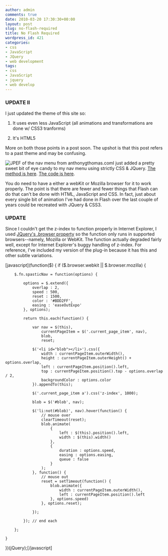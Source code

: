 ```yaml
---
author: admin
comments: true
date: 2010-03-20 17:30:30+00:00
layout: post
slug: no-flash-required
title: No Flash Required
wordpress_id: 421
categories:
- css
- JavaScript
- JQuery
- web development
tags:
- css
- JavaScript
- jquery
- web develop
---
```


### UPDATE II


I just updated the theme of this site so:



	
  1. It uses even less JavaScript (all animations and transformations are done w/ CSS3 tranforms)

	
  2. It's HTML5


More on both those points in a post soon. The upshot is that this post refers to a past theme and may be confusing.

![JPEF of the nav menu from anthonygthomas.com](http://anthonygthomas.com/wp-content/uploads/2010/03/nav.jpg)I just added a pretty sweet bit of eye candy to my nav menu using strictly CSS & JQuery. [The method is here](http://net.tutsplus.com/tutorials/html-css-techniques/how-to-build-a-lava-lamp-style-navigation-menu/). [The code is here](http://github.com/JeffreyWay/SpasticNav).

You do need to have a either a webKit or Mozilla browser for it to work properly. The point is that there are fewer and fewer things that Flash can do that can't be done with HTML, JavaScript and CSS. In fact, just about every single bit of animation I've had done in Flash over the last couple of years could be recreated with JQuery & CSS3.


### UPDATE


Since I couldn't get the z-index to function properly in Internet Explorer, I used [JQuery's .browser property](http://api.jquery.com/jQuery.browser/) so the function only runs in supported browsers--namely, Mozilla or WebKit. The function actually degraded fairly well, except for Internet Explorer's buggy handling of z-index. For reference, I've included my version of the plug-in because it has this and other subtle variations.<!-- more -->

[javascript](function($) {
	if ($.browser.webkit || $.browser.mozilla) {

		$.fn.spasticNav = function(options) {

			options = $.extend({
				overlap : 2,
				speed : 500,
				reset : 1500,
				color : '#BDD2FF',
				easing : 'easeOutExpo'
			}, options);

			return this.each(function() {

			 	var nav = $(this),
			 		currentPageItem = $('.current_page_item', nav),
			 		blob,
			 		reset;

			 	$('<li id="blob"></li>').css({
			 		width : currentPageItem.outerWidth(),
			 		height : currentPageItem.outerHeight() + options.overlap,
			 		left : currentPageItem.position().left,
			 		top : currentPageItem.position().top - options.overlap / 2,
			 		backgroundColor : options.color
			 	}).appendTo(this);

				$('.current_page_item a').css('z-index', 1000);

			 	blob = $('#blob', nav);

				$('li:not(#blob)', nav).hover(function() {
					// mouse over
					clearTimeout(reset);
					blob.animate(
						{
							left : $(this).position().left,
							width : $(this).width()
						},
						{
							duration : options.speed,
							easing : options.easing,
							queue : false
						}
					);
				}, function() {
					// mouse out
					reset = setTimeout(function() {
						blob.animate({
							width : currentPageItem.outerWidth(),
							left : currentPageItem.position().left
						}, options.speed)
					}, options.reset);

				});

			}); // end each

		};

	}

})(jQuery);[/javascript]
